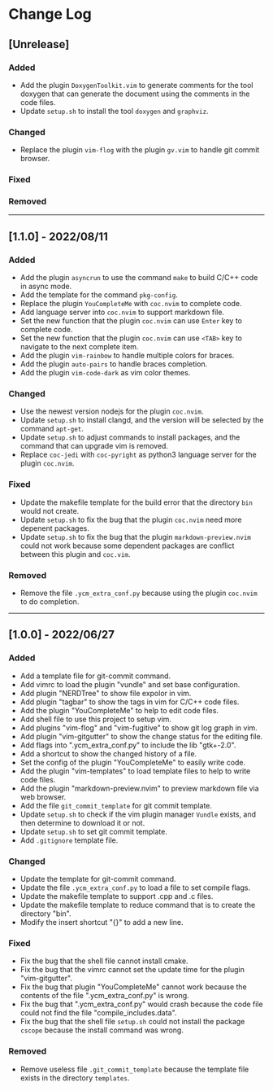 # Change Log

## [Unrelease]
### Added
- Add the plugin `DoxygenToolkit.vim` to generate comments for the tool doxygen that can generate the document using the comments in the code files.
- Update `setup.sh` to install the tool `doxygen` and `graphviz`.

### Changed
- Replace the plugin `vim-flog` with the plugin `gv.vim` to handle git commit browser.

### Fixed

### Removed

---------------------------
## [1.1.0] - 2022/08/11
### Added
- Add the plugin `asyncrun` to use the command `make` to build C/C++ code in async mode.
- Add the template for the command `pkg-config`.
- Replace the plugin `YouCompleteMe` with `coc.nvim` to complete code.
- Add language server into `coc.nvim` to support markdown file.
- Set the new function that the plugin `coc.nvim` can use `Enter` key to complete code.
- Set the new function that the plugin `coc.nvim` can use `<TAB>` key to navigate to the next complete item.
- Add the plugin `vim-rainbow` to handle multiple colors for braces.
- Add the plugin `auto-pairs` to handle braces completion.
- Add the plugin `vim-code-dark` as vim color themes.

### Changed
- Use the newest version nodejs for the plugin `coc.nvim`.
- Update `setup.sh` to install clangd, and the version will be selected by the command `apt-get`.
- Update `setup.sh` to adjust commands to install packages, and the command that can upgrade vim is removed.
- Replace `coc-jedi` with `coc-pyright` as python3 language server for the plugin `coc.nvim`.

### Fixed
- Update the makefile template for the build error that the directory `bin` would not create.
- Update `setup.sh` to fix the bug that the plugin `coc.nvim` need more depenent packages.
- Update `setup.sh` to fix the bug that the plugin `markdown-preview.nvim` could not work because some dependent packages are conflict between this plugin and `coc.vim`.

### Removed
- Remove the file `.ycm_extra_conf.py` because using the plugin `coc.nvim` to do completion.

---------------------------
## [1.0.0] - 2022/06/27
### Added
- Add a template file for git-commit command.
- Add vimrc to load the plugin "vundle" and set base configuration.
- Add plugin "NERDTree" to show file expolor in vim.
- Add plugin "tagbar" to show the tags in vim for C/C++ code files.
- Add the plugin "YouCompleteMe" to help to edit code files.
- Add shell file to use this project to setup vim.
- Add plugins "vim-flog" and "vim-fugitive" to show git log graph in vim.
- Add plugin "vim-gitgutter" to show the change status for the editing file.
- Add flags into ".ycm_extra_conf.py" to include the lib "gtk+-2.0".
- Add a shortcut to show the changed history of a file.
- Set the config of the plugin "YouCompleteMe" to easily write code.
- Add the plugin "vim-templates" to load template files to help to write code files.
- Add the plugin "markdown-preview.nvim" to preview markdown file via web browser.
- Add the file `git_commit_template` for git commit template.
- Update `setup.sh` to check if the vim plugin manager `Vundle` exists, and then determine to download it or not.
- Update `setup.sh` to set git commit template.
- Add `.gitignore` template file.

### Changed
- Update the template for git-commit command.
- Update the file `.ycm_extra_conf.py` to load a file to set compile flags.
- Update the makefile template to support .cpp and .c files.
- Update the makefile template to reduce command that is to create the directory "bin".
- Modify the insert shortcut "{}" to add a new line.

### Fixed
- Fix the bug that the shell file cannot install cmake.
- Fix the bug that the vimrc cannot set the update time for the plugin "vim-gitgutter".
- Fix the bug that plugin "YouCompleteMe" cannot work because the contents of the file ".ycm_extra_conf.py" is wrong.
- Fix the bug that ".ycm_extra_conf.py" would crash because the code file could not find the file "compile_includes.data".
- Fix the bug that the shell file `setup.sh` could not install the package `cscope` because the install command was wrong.

### Removed
- Remove useless file `.git_commit_template` because the template file exists in the directory `templates`.
